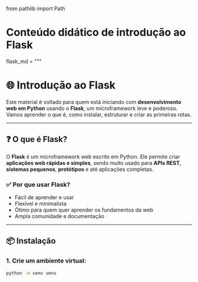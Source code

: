 from pathlib import Path

# Conteúdo didático de introdução ao Flask
flask_md = """
# 🌐 Introdução ao Flask

Este material é voltado para quem está iniciando com **desenvolvimento web em Python** usando o **Flask**, um microframework leve e poderoso. Vamos aprender o que é, como instalar, estruturar e criar as primeiras rotas.

---

## ❓ O que é Flask?

O **Flask** é um microframework web escrito em Python. Ele permite criar **aplicações web rápidas e simples**, sendo muito usado para **APIs REST**, **sistemas pequenos**, **protótipos** e até aplicações completas.

### ✅ Por que usar Flask?

- Fácil de aprender e usar
- Flexível e minimalista
- Ótimo para quem quer aprender os fundamentos da web
- Ampla comunidade e documentação

---

## 📦 Instalação

### 1. Crie um ambiente virtual:

```bash
python -m venv venv
